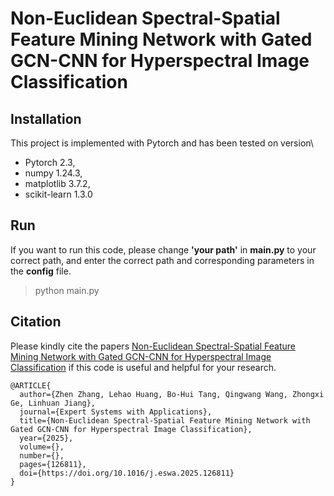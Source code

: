 # Non-Euclidean Spectral-Spatial Feature Mining Network with Gated GCN-CNN for Hyperspectral Image Classification

## Installation

This project is implemented with Pytorch and has been tested on version\
- Pytorch 2.3,
- numpy 1.24.3,
- matplotlib 3.7.2,
- scikit-learn 1.3.0

## Run
If you want to run this code, please change **'your path'** in **main.py** to your correct path, and enter the correct path and corresponding parameters in the **config** file.

> python main.py 


## Citation
Please kindly cite the papers [Non-Euclidean Spectral-Spatial Feature Mining Network with Gated GCN-CNN for Hyperspectral Image Classification](https://www.sciencedirect.com/science/article/abs/pii/S0957417425004336) if this code is useful and helpful for your research.
```
@ARTICLE{
  author={Zhen Zhang, Lehao Huang, Bo-Hui Tang, Qingwang Wang, Zhongxi Ge, Linhuan Jiang},
  journal={Expert Systems with Applications}, 
  title={Non-Euclidean Spectral-Spatial Feature Mining Network with Gated GCN-CNN for Hyperspectral Image Classification}, 
  year={2025},
  volume={},
  number={},
  pages={126811},
  doi={https://doi.org/10.1016/j.eswa.2025.126811}
}
```

